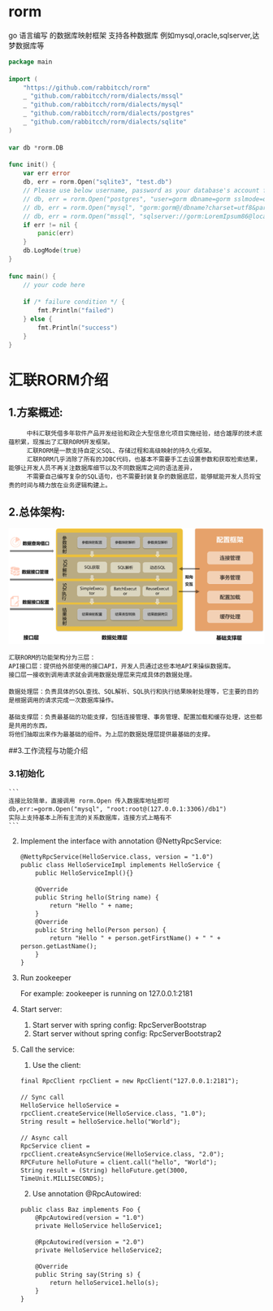 # rorm
go 语言编写 的数据库映射框架  支持各种数据库 例如mysql,oracle,sqlserver,达梦数据库等
```go
package main

import (
	"https://github.com/rabbitcch/rorm"
	_ "github.com/rabbitcch/rorm/dialects/mssql"
	_ "github.com/rabbitcch/rorm/dialects/mysql"
	_ "github.com/rabbitcch/rorm/dialects/postgres"
	_ "github.com/rabbitcch/rorm/dialects/sqlite"
)

var db *rorm.DB

func init() {
	var err error
	db, err = rorm.Open("sqlite3", "test.db")
	// Please use below username, password as your database's account for the script.
	// db, err = rorm.Open("postgres", "user=gorm dbname=gorm sslmode=disable")
	// db, err = rorm.Open("mysql", "gorm:gorm@/dbname?charset=utf8&parseTime=True")
	// db, err = rorm.Open("mssql", "sqlserver://gorm:LoremIpsum86@localhost:1433?database=gorm")
	if err != nil {
		panic(err)
	}
	db.LogMode(true)
}

func main() {
	// your code here

	if /* failure condition */ {
		fmt.Println("failed")
	} else {
		fmt.Println("success")
	}
}
```
#                                 汇联RORM介绍
## 1.方案概述:
	     中科汇联凭借多年软件产品开发经验和政企大型信息化项目实施经验，结合雄厚的技术底蕴积累，现推出了汇联RORM开发框架。
	     汇联RORM是一款支持自定义SQL、存储过程和高级映射的持久化框架。
	     汇联RORM几乎消除了所有的JDBC代码，也基本不需要手工去设置参数和获取检索结果，能够让开发人员不再关注数据库细节以及不同数据库之间的语法差异，
	     不需要自己编写复杂的SQL语句，也不需要封装复杂的数据底层，能够赋能开发人员将宝贵的时间与精力放在业务逻辑构建上。
## 2.总体架构:
![design](https://raw.githubusercontent.com/rabbitcch/rorm/main/123.png)

	汇联RORM的功能架构分为三层：
	API接口层：提供给外部使用的接口API，开发人员通过这些本地API来操纵数据库。
	接口层一接收到调用请求就会调用数据处理层来完成具体的数据处理。
	
	数据处理层：负责具体的SQL查找、SQL解析、SQL执行和执行结果映射处理等，它主要的目的是根据调用的请求完成一次数据库操作。
	
	基础支撑层：负责最基础的功能支撑，包括连接管理、事务管理、配置加载和缓存处理，这些都是共用的东西，
	将他们抽取出来作为最基础的组件。为上层的数据处理层提供最基础的支撑。
##3.工作流程与功能介绍
### 3.1初始化
    ```  
	连接比较简单，直接调用 rorm.Open 传入数据库地址即可
	db,err:=gorm.Open("mysql", "root:root@(127.0.0.1:3306)/db1")
	实际上支持基本上所有主流的关系数据库，连接方式上略有不
    ```  
2. Implement the interface with annotation @NettyRpcService:
    ```  
    @NettyRpcService(HelloService.class, version = "1.0")
    public class HelloServiceImpl implements HelloService {
        public HelloServiceImpl(){}
	
        @Override
        public String hello(String name) {
            return "Hello " + name;
        }
        @Override
        public String hello(Person person) {
            return "Hello " + person.getFirstName() + " " + person.getLastName();
        }
    }
    ```  
3. Run zookeeper

   For example: zookeeper is running on 127.0.0.1:2181

4. Start server:
   1. Start server with spring config: RpcServerBootstrap
   2. Start server without spring config: RpcServerBootstrap2

5. Call the service:
    1. Use the client:
    ```  
   	final RpcClient rpcClient = new RpcClient("127.0.0.1:2181");
   		
   	// Sync call
   	HelloService helloService = rpcClient.createService(HelloService.class, "1.0");
   	String result = helloService.hello("World");
   		
   	// Async call
   	RpcService client = rpcClient.createAsyncService(HelloService.class, "2.0");
   	RPCFuture helloFuture = client.call("hello", "World");
   	String result = (String) helloFuture.get(3000, TimeUnit.MILLISECONDS);
	``` 
    2. Use annotation @RpcAutowired:
    ``` 
    public class Baz implements Foo {
        @RpcAutowired(version = "1.0")
        private HelloService helloService1;
           
        @RpcAutowired(version = "2.0")
        private HelloService helloService2;
           
        @Override
        public String say(String s) {
            return helloService1.hello(s);
        }
    }
    ``` 

